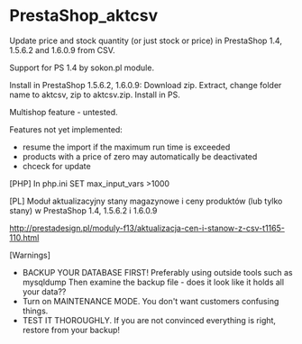 PrestaShop_aktcsv
================================================

Update price and stock quantity (or just stock or price) in PrestaShop 1.4, 1.5.6.2 and 1.6.0.9 from CSV.

Support for PS 1.4 by sokon.pl module.

Install in PrestaShop 1.5.6.2, 1.6.0.9:
Download zip. Extract, change folder name to aktcsv, zip to aktcsv.zip. Install in PS.

  Multishop feature - untested.

  Features not yet implemented:
  - resume the import if the maximum run time is exceeded
  - products with a price of zero may automatically be deactivated
  - chceck for update

[PHP]
In php.ini SET max_input_vars >1000

[PL]
Moduł aktualizacyjny stany magazynowe i ceny produktów (lub tylko stany) w PrestaShop 1.4, 1.5.6.2 i 1.6.0.9

http://prestadesign.pl/moduly-f13/aktualizacja-cen-i-stanow-z-csv-t1165-110.html


[Warnings]
- BACKUP YOUR DATABASE FIRST! Preferably using outside tools such as mysqldump
Then examine the backup file - does it look like it holds all your data??
- Turn on MAINTENANCE MODE. You don't want customers confusing things.
- TEST IT THOROUGHLY. If you are not convinced everything is right, restore from your backup!